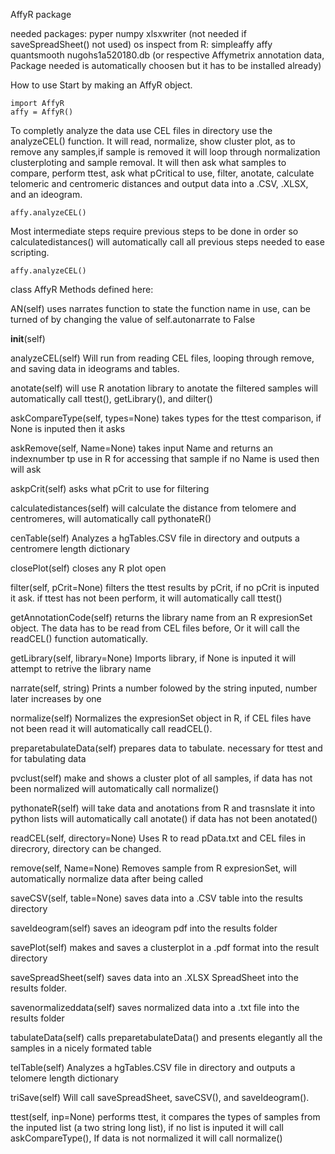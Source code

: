 AffyR package

needed packages:
    pyper
    numpy
    xlsxwriter (not needed if saveSpreadSheet() not used)
    os
    inspect
    from R:
        simpleaffy
        affy
        quantsmooth
        nugohs1a520180.db 	(or respective Affymetrix annotation data, Package
          			needed is automatically choosen but it has to be
 				installed already)

How to use
Start by making an AffyR object. 

	import AffyR
	affy = AffyR()

To completly analyze the data use CEL files in directory use the analyzeCEL() function. It will read, normalize, show cluster plot, as to remove any samples,if sample is removed it will loop through normalization clusterploting and sample removal. It will then ask what samples to compare, perform ttest, ask what pCritical to use, filter, anotate, calculate telomeric and centromeric distances and output data into a .CSV, .XLSX, and an ideogram.
	
	affy.analyzeCEL()

Most intermediate steps require previous steps to be done in order so calculatedistances() will automatically call all previous steps needed to ease scripting.

	affy.analyzeCEL()



class AffyR
   Methods defined here:
   
   AN(self)
       uses narrates function to state the function name in use,
       can be turned of by changing the value of self.autonarrate to
       False
   
   __init__(self)
   
   analyzeCEL(self)
       Will run from reading CEL files, looping through remove,
       and saving data in ideograms and tables.
   
   anotate(self)
       will use R anotation library to anotate the filtered samples
       will automatically call ttest(), getLibrary(), and dilter()
   
   askCompareType(self, types=None)
       takes types for the ttest comparison, if None is inputed then
       it asks
   
   askRemove(self, Name=None)
       takes input Name and returns an indexnumber tp use in R for accessing that sample
       if no Name is used then will ask
   
   askpCrit(self)
       asks what pCrit to use for filtering
   
   calculatedistances(self)
       will calculate the distance from telomere and centromeres,
       will automatically call pythonateR()
   
   cenTable(self)
       Analyzes a hgTables.CSV file in directory and outputs a centromere length dictionary
   
   closePlot(self)
       closes any R plot open
   
   filter(self, pCrit=None)
       filters the ttest results by pCrit, if no pCrit is inputed it ask.
       if ttest has not been perform, it will automatically call ttest()
   
   getAnnotationCode(self)
       returns the library name from an R expresionSet object.
       The data has to be read from CEL files before, Or it will call
       the readCEL() function automatically.
   
   getLibrary(self, library=None)
       Imports library, if None is inputed it will attempt to
       retrive the library name
   
   narrate(self, string)
       Prints a number folowed by the string inputed, number
       later increases by one
   
   normalize(self)
       Normalizes the expresionSet object in R, if CEL files
       have not been read it will automatically call readCEL().
   
   preparetabulateData(self)
       prepares data to tabulate. necessary for ttest and for tabulating data
   
   pvclust(self)
       make and shows a cluster plot of all samples, if data has not been normalized
       will automatically call normalize()
   
   pythonateR(self)
       will take data and anotations from R and trasnslate it into python lists
       will automatically call anotate() if data has not been anotated()
   
   readCEL(self, directory=None)
       Uses R to read pData.txt and CEL files in direcrory, directory can
       be changed.
   
   remove(self, Name=None)
       Removes sample from R expresionSet, will automatically normalize data after being called
   
   saveCSV(self, table=None)
       saves data into a .CSV table into the results directory
   
   saveIdeogram(self)
       saves an ideogram pdf into the results folder
   
   savePlot(self)
       makes and saves a clusterplot in a .pdf format into the result directory
   
   saveSpreadSheet(self)
       saves data into an .XLSX SpreadSheet into the results folder.
   
   savenormalizeddata(self)
       saves normalized data into a .txt file into the results folder
   
   tabulateData(self)
       calls preparetabulateData() and presents elegantly all
       the samples in a nicely formated table
   
   telTable(self)
       Analyzes a hgTables.CSV file in directory and outputs a telomere length dictionary
   
   triSave(self)
       Will call saveSpreadSheet, saveCSV(), and saveIdeogram().
   
   ttest(self, inp=None)
       performs ttest, it compares the types of samples from the inputed
       list (a two string long list), if no list is inputed it will call
       askCompareType(), If data is not normalized it will call normalize()



